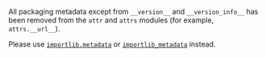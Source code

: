 All packaging metadata except from `__version__` and `__version_info__` has been removed from the `attr` and `attrs` modules (for example, `attrs.__url__`).

Please use [`importlib.metadata`](https://docs.python.org/3/library/importlib.metadata.html) or [`importlib_metadata`](https://pypi.org/project/importlib-metadata/) instead.
